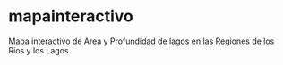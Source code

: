 # mapainteractivo
Mapa interactivo de Area y Profundidad de lagos en las Regiones de los Rios y los Lagos.
